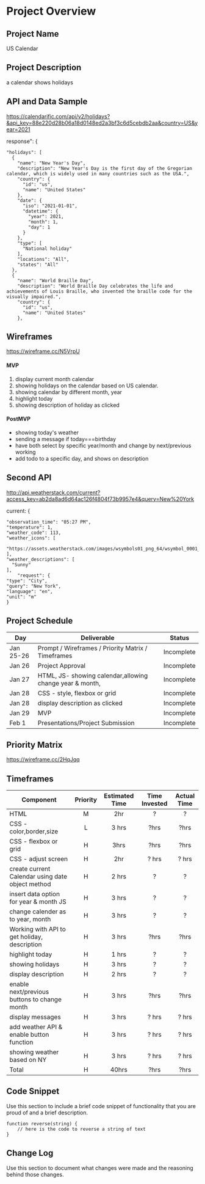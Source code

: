 # Project Overview

## Project Name
US Calendar

## Project Description
a calendar shows holidays

## API and Data Sample
https://calendarific.com/api/v2/holidays?&api_key=88e220d28b06a18d0148ed2a3bf3c6d5cebdb2aa&country=US&year=2021

response": {

    "holidays": [
      {
        "name": "New Year's Day",
        "description": "New Year's Day is the first day of the Gregorian calendar, which is widely used in many countries such as the USA.",
        "country": {
          "id": "us",
          "name": "United States"
        },
        "date": {
          "iso": "2021-01-01",
          "datetime": {
            "year": 2021,
            "month": 1,
            "day": 1
          }
        },
        "type": [
          "National holiday"
        ],
        "locations": "All",
        "states": "All"
      },
      {
        "name": "World Braille Day",
        "description": "World Braille Day celebrates the life and achievements of Louis Braille, who invented the braille code for the visually impaired.",
        "country": {
          "id": "us",
          "name": "United States"
        },

## Wireframes

https://wireframe.cc/N5VrpU

#### MVP 

1. display current month calendar
2. showing holidays on the calendar based on US calendar.
3. showing calendar by different month, year
4. highlight today
5. showing description of holiday as clicked


#### PostMVP  

- showing today's weather 
- sending a message if today===birthday
- have both select by specific year/month and change by next/previous working
- add todo to a specific day, and shows on description

## Second API

http://api.weatherstack.com/current?access_key=ab2da8ad6d64ac126f4804f73b9957e4&query=New%20York


current: {

    "observation_time": "05:27 PM",
    "temperature": 1,
    "weather_code": 113,
    "weather_icons": [
      "https://assets.weatherstack.com/images/wsymbols01_png_64/wsymbol_0001_sunny.png"
    ],
    "weather_descriptions": [
      "Sunny"
    ],
		"request": {
    "type": "City",
    "query": "New York",
    "language": "en",
    "unit": "m"
    }

## Project Schedule



|  Day | Deliverable | Status
|---|---| ---|
|Jan 25-26| Prompt / Wireframes / Priority Matrix / Timeframes | Incomplete
|Jan 26| Project Approval | Incomplete 
|Jan 27| HTML, JS- showing calendar,allowing change year & month,   | Incomplete
|Jan 28| CSS - style, flexbox or grid | Incomplete
|Jan 28| display description as clicked  | Incomplete
|Jan 29| MVP | Incomplete
|Feb 1| Presentations/Project Submission | Incomplete

## Priority Matrix

https://wireframe.cc/2HqJqq


## Timeframes



| Component | Priority | Estimated Time | Time Invested | Actual Time |
| --- | :---: |  :---: | :---: | :---: |
|HTML | M | 2hr | ? | ? |
| CSS - color,border,size  | L | 3 hrs| ?hrs | ?hrs |
| CSS - flexbox or grid | H | 3hrs| ?hrs | ?hrs |
| CSS - adjust screen | H | 2hr | ? hrs | ? hrs|
| create current Calendar  using date object method | H | 2 hrs | ? | ? |
| insert data option for year & month JS| H | 3 hrs | ? | ? |
| change calender as to year, month | H | 3 hrs | ? | ? |
| Working with API to get holiday, description | H |  3 hrs| ?hrs | ?hrs |
| highlight today | H | 1 hrs | ? | ? |
| showing holidays | H | 3 hrs | ? | ? |
| display description | H | 2 hrs | ? | ? |
| enable next/previous buttons to change month| H | 3 hrs | ?hrs | ?hrs |
| display messages | H | 3 hrs | ? hrs | ? hrs |
| add weather API  & enable button function| H | 3 hrs | ? hrs | ? hrs |
| showing weather based on NY | H | 3 hrs | ? hrs | ? hrs |
| Total | H | 40hrs| ?hrs | ?hrs |

## Code Snippet

Use this section to include a brief code snippet of functionality that you are proud of and a brief description.  

```
function reverse(string) {
	// here is the code to reverse a string of text
}
```

## Change Log
 Use this section to document what changes were made and the reasoning behind those changes.  
